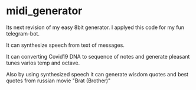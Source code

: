 # midi_generator
Its next revision of my easy 8bit generator. I applyed this code for my fun telegram-bot.

It can synthesize speech from text of messages.

It can converting Covid19 DNA to sequence of notes and generate pleasant tunes varios temp and octave.

Also by using synthesized speech it can generate wisdom quotes and best quotes from russian movie "Brat (Brother)"
